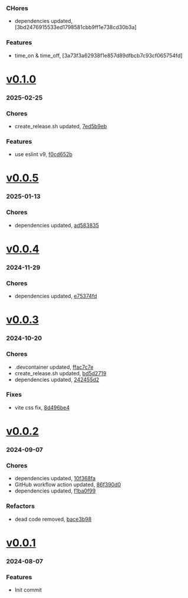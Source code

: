 ### CHores
+ dependencies updated, [3bd2476915533ed1798581cbb9ff1e738cd30b3a]

### Features
+ time_on & time_off, [3a73f3a62938f1e857d89dfbcb7c93cf065754fd]

# <a href='https://github.com/mrjackwills/screen_control_frontend/releases/tag/v0.1.0'>v0.1.0</a>
### 2025-02-25

### Chores
+ create_release.sh updated, [7ed5b9eb](https://github.com/mrjackwills/screen_control_frontend/commit/7ed5b9eb3749f974b370ad2d494c919badb11551)

### Features
+ use eslint v9, [f0cd652b](https://github.com/mrjackwills/screen_control_frontend/commit/f0cd652bf3d22daebafd537206dae86902adde51)

# <a href='https://github.com/mrjackwills/screen_control_frontend/releases/tag/v0.0.5'>v0.0.5</a>
### 2025-01-13

### Chores
+ dependencies updated, [ad583835](https://github.com/mrjackwills/screen_control_frontend/commit/ad583835e0ebe5f39a5c78b25bf5f0405d45d33e)

# <a href='https://github.com/mrjackwills/screen_control_frontend/releases/tag/v0.0.4'>v0.0.4</a>
### 2024-11-29

### Chores
+ dependencies updated, [e75374fd](https://github.com/mrjackwills/screen_control_frontend/commit/e75374fd47444135d4b5f6ba06cc9c23d38d34fd)

# <a href='https://github.com/mrjackwills/screen_control_frontend/releases/tag/v0.0.3'>v0.0.3</a>
### 2024-10-20

### Chores
+ .devcontainer updated, [ffac7c7e](https://github.com/mrjackwills/screen_control_frontend/commit/ffac7c7e85fc9c5661b7783158e0d65bf5f71028)
+ create_release.sh updated, [bd5d2719](https://github.com/mrjackwills/screen_control_frontend/commit/bd5d2719bb389298e966cf103888c2cff439245f)
+ dependencies updated, [242455d2](https://github.com/mrjackwills/screen_control_frontend/commit/242455d2bf9ec61678b815230b64d06d9b27c777)

### Fixes
+ vite css fix, [8d496be4](https://github.com/mrjackwills/screen_control_frontend/commit/8d496be47f0ba768a721a184aaf3d892b7e56a85)

# <a href='https://github.com/mrjackwills/screen_control_frontend/releases/tag/v0.0.2'>v0.0.2</a>
### 2024-09-07

### Chores
+ dependencies updated, [10f368fa](https://github.com/mrjackwills/screen_control_frontend/commit/10f368fa745ba505e9ae2dd6e73643c0e1c20358)
+ GitHub workflow action updated, [86f390d0](https://github.com/mrjackwills/screen_control_frontend/commit/86f390d0ec4c231464cffbdf1c53fe1583f42bd6)
+ dependencies updated, [f1ba0f99](https://github.com/mrjackwills/screen_control_frontend/commit/f1ba0f992b983603f3a05c40bbfd8aab88130e4a)

### Refactors
+ dead code removed, [bace3b98](https://github.com/mrjackwills/screen_control_frontend/commit/bace3b98bdf3c9d62f0838b218cda5fe495eaaf4)

# <a href='https://github.com/mrjackwills/screen_control_frontend/releases/tag/v0.0.1'>v0.0.1</a>
### 2024-08-07

### Features
+ Init commit
